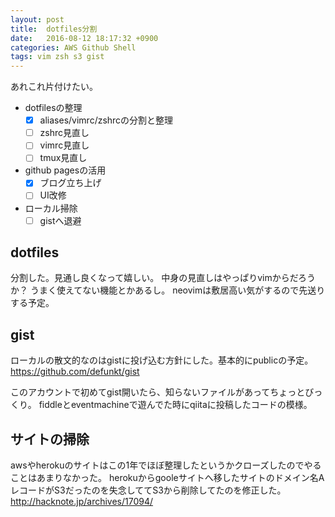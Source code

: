```yaml
---
layout: post
title:  dotfiles分割
date:   2016-08-12 18:17:32 +0900
categories: AWS Github Shell
tags: vim zsh s3 gist
---
```

あれこれ片付けたい。

- dotfilesの整理
  - [x] aliases/vimrc/zshrcの分割と整理
  - [ ] zshrc見直し
  - [ ] vimrc見直し
  - [ ] tmux見直し
- github pagesの活用
  - [x] ブログ立ち上げ
  - [ ] UI改修
- ローカル掃除
  - [ ] gistへ退避

## dotfiles
分割した。見通し良くなって嬉しい。
中身の見直しはやっぱりvimからだろうか？
うまく使えてない機能とかあるし。
neovimは敷居高い気がするので先送りする予定。

## gist
ローカルの散文的なのはgistに投げ込む方針にした。基本的にpublicの予定。  
https://github.com/defunkt/gist

このアカウントで初めてgist開いたら、知らないファイルがあってちょっとびっくり。
fiddleとeventmachineで遊んでた時にqiitaに投稿したコードの模様。

## サイトの掃除
awsやherokuのサイトはこの1年でほぼ整理したというかクローズしたのでやることはあまりなかった。
herokuからgooleサイトへ移したサイトのドメイン名AレコードがS3だったのを失念しててS3から削除してたのを修正した。  
http://hacknote.jp/archives/17094/
